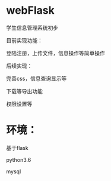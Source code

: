 # webFlask
学生信息管理系统初步

目前实现功能：

登陆注册，上传文件，信息操作等简单操作

后续实现：

完善css，信息查询显示等

下载等导出功能

权限设置等


# 环境：
基于flask

python3.6

mysql

